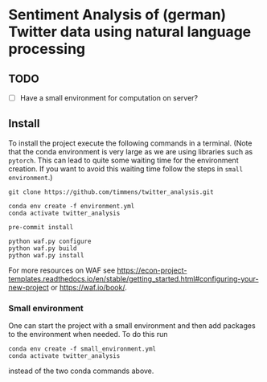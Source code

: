 # Sentiment Analysis of (german) Twitter data using natural language processing

## TODO

- [ ] Have a small environment for computation on server?

## Install

To install the project execute the following commands in a terminal.
(Note that the conda environment is very large as we are using libraries such as ``pytorch``.
This can lead to quite some waiting time for the environment creation.
If you want to avoid this waiting time follow the steps in ``small environment``.)

```console
git clone https://github.com/timmens/twitter_analysis.git

conda env create -f environment.yml
conda activate twitter_analysis

pre-commit install

python waf.py configure
python waf.py build
python waf.py install
```

For more resources on WAF see https://econ-project-templates.readthedocs.io/en/stable/getting_started.html#configuring-your-new-project or https://waf.io/book/.

### Small environment

One can start the project with a small environment and then add packages to the environment when needed.
To do this run

```console
conda env create -f small_environment.yml
conda activate twitter_analysis
```

instead of the two conda commands above.
